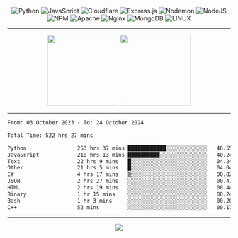 <div align="center">
  
![Python](https://img.shields.io/badge/python-3670A0?style=for-the-badge&logo=python&logoColor=ffdd54) ![JavaScript](https://img.shields.io/badge/javascript-%23323330.svg?style=for-the-badge&logo=javascript&logoColor=%23F7DF1E) ![Cloudflare](https://img.shields.io/badge/Cloudflare-F38020?style=for-the-badge&logo=Cloudflare&logoColor=white) ![Express.js](https://img.shields.io/badge/express.js-%23404d59.svg?style=for-the-badge&logo=express&logoColor=%2361DAFB) ![Nodemon](https://img.shields.io/badge/NODEMON-%23323330.svg?style=for-the-badge&logo=nodemon&logoColor=%BBDEAD) ![NodeJS](https://img.shields.io/badge/node.js-6DA55F?style=for-the-badge&logo=node.js&logoColor=white) ![NPM](https://img.shields.io/badge/NPM-%23CB3837.svg?style=for-the-badge&logo=npm&logoColor=white) ![Apache](https://img.shields.io/badge/apache-%23D42029.svg?style=for-the-badge&logo=apache&logoColor=white) ![Nginx](https://img.shields.io/badge/nginx-%23009639.svg?style=for-the-badge&logo=nginx&logoColor=white) ![MongoDB](https://img.shields.io/badge/MongoDB-%234ea94b.svg?style=for-the-badge&logo=mongodb&logoColor=white) ![LINUX](https://img.shields.io/badge/Linux-FCC624?style=for-the-badge&logo=linux&logoColor=black)

---


<img src="https://github-readme-streak-stats.herokuapp.com/?user=anotherrandomonline&theme=react" height="160"/>
  
<img src="https://github-readme-stats.vercel.app/api?username=anotherrandomonline&show_icons=true&include_all_commits=true&theme=react" height="160"/>
</div>

---

<!--START_SECTION:waka-->

```txt
From: 03 October 2023 - To: 24 October 2024

Total Time: 522 hrs 27 mins

Python                253 hrs 37 mins ████████████░░░░░░░░░░░░░   48.55 %
JavaScript            210 hrs 13 mins ██████████░░░░░░░░░░░░░░░   40.24 %
Text                  22 hrs 9 mins   █░░░░░░░░░░░░░░░░░░░░░░░░   04.24 %
Other                 21 hrs 5 mins   █░░░░░░░░░░░░░░░░░░░░░░░░   04.04 %
C#                    4 hrs 17 mins   ▒░░░░░░░░░░░░░░░░░░░░░░░░   00.82 %
JSON                  2 hrs 27 mins   ░░░░░░░░░░░░░░░░░░░░░░░░░   00.47 %
HTML                  2 hrs 19 mins   ░░░░░░░░░░░░░░░░░░░░░░░░░   00.44 %
Binary                1 hr 15 mins    ░░░░░░░░░░░░░░░░░░░░░░░░░   00.24 %
Bash                  1 hr 3 mins     ░░░░░░░░░░░░░░░░░░░░░░░░░   00.20 %
C++                   52 mins         ░░░░░░░░░░░░░░░░░░░░░░░░░   00.17 %
```

<!--END_SECTION:waka-->

---

<div align="center">
  
![](https://github-profile-trophy.vercel.app/?username=anotherrandomonline&theme=darkhub&no-frame=true&no-bg=true&margin-w=4)

</div>
